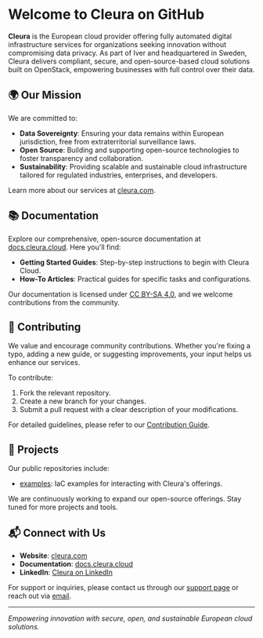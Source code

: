 # Welcome to Cleura on GitHub

**Cleura** is the European cloud provider offering fully automated digital infrastructure services for organizations seeking innovation without compromising data privacy. As part of Iver and headquartered in Sweden, Cleura delivers compliant, secure, and open-source-based cloud solutions built on OpenStack, empowering businesses with full control over their data.

## 🌍 Our Mission

We are committed to:

- **Data Sovereignty**: Ensuring your data remains within European jurisdiction, free from extraterritorial surveillance laws.
- **Open Source**: Building and supporting open-source technologies to foster transparency and collaboration.
- **Sustainability**: Providing scalable and sustainable cloud infrastructure tailored for regulated industries, enterprises, and developers.

Learn more about our services at [cleura.com](https://cleura.com).

## 📚 Documentation

Explore our comprehensive, open-source documentation at [docs.cleura.cloud](https://docs.cleura.cloud). Here you'll find:

- **Getting Started Guides**: Step-by-step instructions to begin with Cleura Cloud.
- **How-To Articles**: Practical guides for specific tasks and configurations.

Our documentation is licensed under [CC BY-SA 4.0](https://creativecommons.org/licenses/by-sa/4.0/), and we welcome contributions from the community.

## 🤝 Contributing

We value and encourage community contributions. Whether you're fixing a typo, adding a new guide, or suggesting improvements, your input helps us enhance our services.

To contribute:

1. Fork the relevant repository.
2. Create a new branch for your changes.
3. Submit a pull request with a clear description of your modifications.

For detailed guidelines, please refer to our [Contribution Guide](https://docs.cleura.cloud/contrib/).

## 🔧 Projects

Our public repositories include:

- [examples](https://github.com/cleura/examples): IaC examples for interacting with Cleura's offerings.

We are continuously working to expand our open-source offerings. Stay tuned for more projects and tools.

## 📬 Connect with Us

- **Website**: [cleura.com](https://cleura.com)
- **Documentation**: [docs.cleura.cloud](https://docs.cleura.cloud)
- **LinkedIn**: [Cleura on LinkedIn](https://www.linkedin.com/company/cleura)

For support or inquiries, please contact us through our [support page](https://cleura.com/support/) or reach out via [email](mailto:support@cleura.com).

---

*Empowering innovation with secure, open, and sustainable European cloud solutions.*


